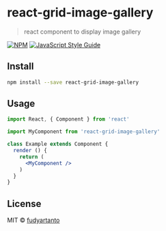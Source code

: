 # react-grid-image-gallery

> react component to display image gallery

[![NPM](https://img.shields.io/npm/v/react-grid-image-gallery.svg)](https://www.npmjs.com/package/react-grid-image-gallery) [![JavaScript Style Guide](https://img.shields.io/badge/code_style-standard-brightgreen.svg)](https://standardjs.com)

## Install

```bash
npm install --save react-grid-image-gallery
```

## Usage

```jsx
import React, { Component } from 'react'

import MyComponent from 'react-grid-image-gallery'

class Example extends Component {
  render () {
    return (
      <MyComponent />
    )
  }
}
```

## License

MIT © [fudyartanto](https://github.com/fudyartanto)
